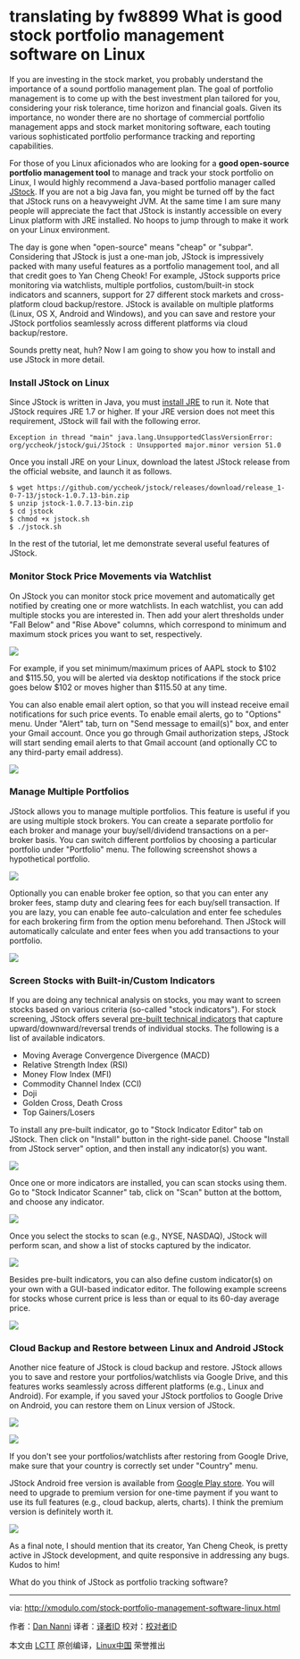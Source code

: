 translating by fw8899
What is good stock portfolio management software on Linux
================================================================================
If you are investing in the stock market, you probably understand the importance of a sound portfolio management plan. The goal of portfolio management is to come up with the best investment plan tailored for you, considering your risk tolerance, time horizon and financial goals. Given its importance, no wonder there are no shortage of commercial portfolio management apps and stock market monitoring software, each touting various sophisticated portfolio performance tracking and reporting capabilities.

For those of you Linux aficionados who are looking for a **good open-source portfolio management tool** to manage and track your stock portfolio on Linux, I would highly recommend a Java-based portfolio manager called [JStock][1]. If you are not a big Java fan, you might be turned off by the fact that JStock runs on a heavyweight JVM. At the same time I am sure many people will appreciate the fact that JStock is instantly accessible on every Linux platform with JRE installed. No hoops to jump through to make it work on your Linux environment.

The day is gone when "open-source" means "cheap" or "subpar". Considering that JStock is just a one-man job, JStock is impressively packed with many useful features as a portfolio management tool, and all that credit goes to Yan Cheng Cheok! For example, JStock supports price monitoring via watchlists, multiple portfolios, custom/built-in stock indicators and scanners, support for 27 different stock markets and cross-platform cloud backup/restore. JStock is available on multiple platforms (Linux, OS X, Android and Windows), and you can save and restore your JStock portfolios seamlessly across different platforms via cloud backup/restore.

Sounds pretty neat, huh? Now I am going to show you how to install and use JStock in more detail.

### Install JStock on Linux ###

Since JStock is written in Java, you must [install JRE][2] to run it. Note that JStock requires JRE 1.7 or higher. If your JRE version does not meet this requirement, JStock will fail with the following error.

    Exception in thread "main" java.lang.UnsupportedClassVersionError: org/yccheok/jstock/gui/JStock : Unsupported major.minor version 51.0

Once you install JRE on your Linux, download the latest JStock release from the official website, and launch it as follows.

    $ wget https://github.com/yccheok/jstock/releases/download/release_1-0-7-13/jstock-1.0.7.13-bin.zip
    $ unzip jstock-1.0.7.13-bin.zip
    $ cd jstock
    $ chmod +x jstock.sh
    $ ./jstock.sh

In the rest of the tutorial, let me demonstrate several useful features of JStock.

### Monitor Stock Price Movements via Watchlist ###

On JStock you can monitor stock price movement and automatically get notified by creating one or more watchlists. In each watchlist, you can add multiple stocks you are interested in. Then add your alert thresholds under "Fall Below" and "Rise Above" columns, which correspond to minimum and maximum stock prices you want to set, respectively.

![](https://c2.staticflickr.com/2/1588/23795349969_37f4b0f23c_c.jpg)

For example, if you set minimum/maximum prices of AAPL stock to $102 and $115.50, you will be alerted via desktop notifications if the stock price goes below $102 or moves higher than $115.50 at any time.

You can also enable email alert option, so that you will instead receive email notifications for such price events. To enable email alerts, go to "Options" menu. Under "Alert" tab, turn on "Send message to email(s)" box, and enter your Gmail account. Once you go through Gmail authorization steps, JStock will start sending email alerts to that Gmail account (and optionally CC to any third-party email address).

![](https://c2.staticflickr.com/2/1644/24080560491_3aef056e8d_b.jpg)

### Manage Multiple Portfolios ###

JStock allows you to manage multiple portfolios. This feature is useful if you are using multiple stock brokers. You can create a separate portfolio for each broker and manage your buy/sell/dividend transactions on a per-broker basis. You can switch different portfolios by choosing a particular portfolio under "Portfolio" menu. The following screenshot shows a hypothetical portfolio.

![](https://c2.staticflickr.com/2/1646/23536385433_df6c036c9a_c.jpg)

Optionally you can enable broker fee option, so that you can enter any broker fees, stamp duty and clearing fees for each buy/sell transaction. If you are lazy, you can enable fee auto-calculation and enter fee schedules for each brokering firm from the option menu beforehand. Then JStock will automatically calculate and enter fees when you add transactions to your portfolio.

![](https://c2.staticflickr.com/2/1653/24055085262_0e315c3691_b.jpg)

### Screen Stocks with Built-in/Custom Indicators ###

If you are doing any technical analysis on stocks, you may want to screen stocks based on various criteria (so-called "stock indicators"). For stock screening, JStock offers several [pre-built technical indicators][3] that capture upward/downward/reversal trends of individual stocks. The following is a list of available indicators.

- Moving Average Convergence Divergence (MACD)
- Relative Strength Index (RSI)
- Money Flow Index (MFI)
- Commodity Channel Index (CCI)
- Doji
- Golden Cross, Death Cross
- Top Gainers/Losers 

To install any pre-built indicator, go to "Stock Indicator Editor" tab on JStock. Then click on "Install" button in the right-side panel. Choose "Install from JStock server" option, and then install any indicator(s) you want.

![](https://c2.staticflickr.com/2/1476/23867534660_b6a9c95a06_c.jpg)

Once one or more indicators are installed, you can scan stocks using them. Go to "Stock Indicator Scanner" tab, click on "Scan" button at the bottom, and choose any indicator.

![](https://c2.staticflickr.com/2/1653/24137054996_e8fcd10393_c.jpg)

Once you select the stocks to scan (e.g., NYSE, NASDAQ), JStock will perform scan, and show a list of stocks captured by the indicator.

![](https://c2.staticflickr.com/2/1446/23795349889_0f1aeef608_c.jpg)

Besides pre-built indicators, you can also define custom indicator(s) on your own with a GUI-based indicator editor. The following example screens for stocks whose current price is less than or equal to its 60-day average price.

![](https://c2.staticflickr.com/2/1605/24080560431_3d26eac6b5_c.jpg)

### Cloud Backup and Restore between Linux and Android JStock ###

Another nice feature of JStock is cloud backup and restore. JStock allows you to save and restore your portfolios/watchlists via Google Drive, and this features works seamlessly across different platforms (e.g., Linux and Android). For example, if you saved your JStock portfolios to Google Drive on Android, you can restore them on Linux version of JStock.

![](https://c2.staticflickr.com/2/1537/24163165565_bb47e04d6c_c.jpg)

![](https://c2.staticflickr.com/2/1556/23536385333_9ed1a75d72_c.jpg)

If you don't see your portfolios/watchlists after restoring from Google Drive, make sure that your country is correctly set under "Country" menu.

JStock Android free version is available from [Google Play store][4]. You will need to upgrade to premium version for one-time payment if you want to use its full features (e.g., cloud backup, alerts, charts). I think the premium version is definitely worth it.

![](https://c2.staticflickr.com/2/1687/23867534720_18b917028c_c.jpg)

As a final note, I should mention that its creator, Yan Cheng Cheok, is pretty active in JStock development, and quite responsive in addressing any bugs. Kudos to him!

What do you think of JStock as portfolio tracking software?

--------------------------------------------------------------------------------

via: http://xmodulo.com/stock-portfolio-management-software-linux.html

作者：[Dan Nanni][a]
译者：[译者ID](https://github.com/译者ID)
校对：[校对者ID](https://github.com/校对者ID)

本文由 [LCTT](https://github.com/LCTT/TranslateProject) 原创编译，[Linux中国](https://linux.cn/) 荣誉推出

[a]:http://xmodulo.com/author/nanni
[1]:http://jstock.org/
[2]:http://ask.xmodulo.com/install-java-runtime-linux.html
[3]:http://jstock.org/ma_indicator.html
[4]:https://play.google.com/store/apps/details?id=org.yccheok.jstock.gui
